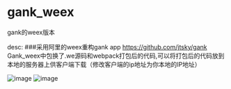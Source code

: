 # gank_weex
gank的weex版本

desc:
###采用阿里的weex重构gank app https://github.com/jtsky/gank
Gank_weex中包换了.we源码和webpack打包后的代码,可以将打包后的代码放到本地的服务器上供客户端下载（修改客户端的ip地址为你本地的IP地址）


![image](https://github.com/jtsky/gank_weex/blob/master/image/welfare.png)
![image](https://github.com/jtsky/gank_weex/blob/master/image/category.png)
